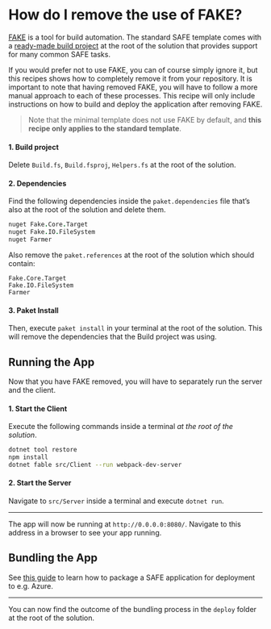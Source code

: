 # How do I remove the use of FAKE?
[FAKE](https://fake.build/) is a tool for build automation. The standard SAFE template comes with a [ready-made build project](/template-safe-commands) at the root of the solution that provides support for many common SAFE tasks.

If you would prefer not to use FAKE, you can of course simply ignore it, but this recipes shows how to completely remove it from your repository. It is important to note that having removed FAKE, you will have to follow a more manual approach to each of these processes. This recipe will only include instructions on how to build and deploy the application after removing FAKE.

> Note that the minimal template does not use FAKE by default, and **this recipe only applies to the standard template**.

#### 1. Build project
Delete `Build.fs`, `Build.fsproj`, `Helpers.fs` at the root of the solution.
#### 2. Dependencies
Find the following dependencies inside the `paket.dependencies` file that’s also at the root of the solution and delete them.
```fsharp
nuget Fake.Core.Target
nuget Fake.IO.FileSystem
nuget Farmer
```

Also remove the `paket.references` at the root of the solution which should contain:
```
Fake.Core.Target
Fake.IO.FileSystem
Farmer
```

#### 3. Paket Install
Then, execute `paket install` in your terminal at the root of the solution. This will remove the dependencies that the Build project was using.

## Running the App
Now that you have FAKE removed, you will have to separately run the server and the client.
#### 1. Start the Client

Execute the following commands inside a terminal *at the root of the solution*.

```bash
dotnet tool restore
npm install
dotnet fable src/Client --run webpack-dev-server
``` 

#### 2. Start the Server
Navigate to `src/Server` inside a terminal and execute `dotnet run`.

---

The app will now be running at `http://0.0.0.0:8080/`. Navigate to this address in a browser to see your app running.

## Bundling the App
See [this guide](../build/bundle-app.md#2-im-using-the-minimal-template) to learn how to package a SAFE application for deployment to e.g. Azure.

---

You can now find the outcome of the bundling process in the `deploy` folder at the root of the solution.
